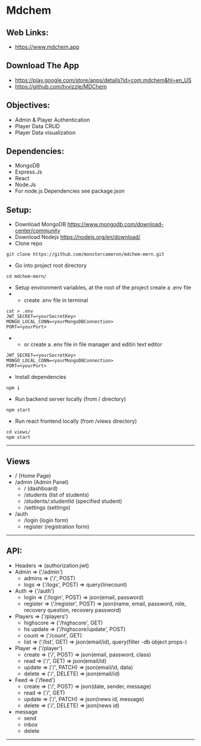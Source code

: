 # Mdchem
## Web Links:
* https://www.mdchem.app
## Download The App
* https://play.google.com/store/apps/details?id=com.mdchem&hl=en_US
* https://github.com/tvvizzle/MDChem
## Objectives:
* Admin & Player Authentication
* Player Data CRUD
* Player Data visualization
## Dependencies:
* MongoDB
* Express.Js
* React
* Node.Js
* For node.js Dependencies see package.json
## Setup:
* Download MongoDB https://www.mongodb.com/download-center/community
* Download  Nodejs https://nodejs.org/en/download/
* Clone repo
~~~
git clone https://github.com/monstercameron/mdchem-mern.git
~~~
* Go  into project root directory
~~~
cd mdchem-mern/
~~~
* Setup environment variables, at the root of the project create a .env file
* * create .env file in  terminal
~~~
cat > .env
JWT_SECRET=<yourSecretKey>
MONGO_LOCAL_CONN=<yourMongoDBConnection>
PORT=<yourPort>
~~~
* * or  create  a  .env file in  file  manager and editin text editor
~~~
JWT_SECRET=<yourSecretKey>
MONGO_LOCAL_CONN=<yourMongoDBConnection>
PORT=<yourPort>
~~~
* Install dependencies
~~~
npm i
~~~
* Run backend server locally (from / directory)
~~~
npm start
~~~
* Run react frontend locally (from /views directory)
~~~
cd views/
npm start
~~~
***
## Views
* / (Home Page)
* /admin (Admin Panel)
  * / (dashboard)
  * /students (list of students)
  * /students/:studentId (specified student)
  * /settings (settings)
* /auth
  * /login (login form)
  * register (registration form)
***
## API:
* Headers => (authorization:jwt)
* Admin => ('/admin')
  * admins      =>  ('/', POST)
  * logs        =>  ('/logs', POST) =>  query(linecount)
* Auth => ('/auth')
  * login       =>  ('/login', POST)    =>  json(email, password)
  * register    =>  ('/register', POST) =>  json(name, email, password, role, recovery question, recovery password)
* Players => ('/players')
  * highscore   =>  ('/highscore', GET)
  * hs update   =>  ('/highscore/update', POST)
  * count       =>  ('/count', GET)
  * list        =>  ('/list', GET) => json(email/id), query(filter -db object props-) 
* Player => ('/player')
  * create   => ('/', POST)     =>  json(email, password, class)
  * read     => ('/', GET)      =>  json(email/id)
  * update   => ('/', PATCH)    =>  json(email/id, data)
  * delete   => ('/', DELETE)   =>  json(email/id) 
* Feed => ('/feed')
  * create  => ('/', POST)      =>  json(date, sender, message)
  * read    => ('/', GET)
  * update  => ('/', PATCH)     =>  json(news id, message)
  * delete  => ('/', DELETE)    =>  json(news id)
* message
  * send
  * inbox
  * delete
***